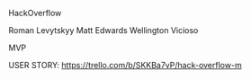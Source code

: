 HackOverflow

Roman Levytskyy
Matt Edwards
Wellington Vicioso


MVP

USER STORY:
https://trello.com/b/SKKBa7vP/hack-overflow-m 
